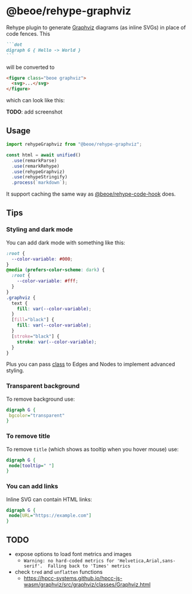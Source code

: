 # @beoe/rehype-graphviz

Rehype plugin to generate [Graphviz](https://graphviz.org/) diagrams (as inline SVGs) in place of code fences. This

````md
```dot
digraph G { Hello -> World }
```
````

will be converted to

```html
<figure class="beoe graphviz">
  <svg>...</svg>
</figure>
```

which can look like this:

**TODO**: add screenshot

## Usage

```js
import rehypeGraphviz from "@beoe/rehype-graphviz";

const html = await unified()
  .use(remarkParse)
  .use(remarkRehype)
  .use(rehypeGraphviz)
  .use(rehypeStringify)
  .process(`markdown`);
```

It support caching the same way as [@beoe/rehype-code-hook](/packages/rehype-code-hook/) does.

## Tips

### Styling and dark mode

You can add dark mode with something like this:

```css
:root {
  --color-variable: #000;
}
@media (prefers-color-scheme: dark) {
  :root {
    --color-variable: #fff;
  }
}
.graphviz {
  text {
    fill: var(--color-variable);
  }
  [fill="black"] {
    fill: var(--color-variable);
  }
  [stroke="black"] {
    stroke: var(--color-variable);
  }
}
```

Plus you can pass [class](https://graphviz.org/docs/attrs/class/) to Edges and Nodes to implement advanced styling.

### Transparent background

To remove background use:

```dot
digraph G {
 bgcolor="transparent"
}
```

### To remove title

To remove `title` (which shows as tooltip when you hover mouse) use:

```dot
digraph G {
 node[tooltip=" "]
}
```

### You can add links

Inline SVG can contain HTML links:

```dot
digraph G {
 node[URL="https://example.com"]
}
```

## TODO

- expose options to load font metrics and images
  - `Warning: no hard-coded metrics for 'Helvetica,Arial,sans-serif'.  Falling back to 'Times' metrics`
- check `tred` and `unflatten` functions
  - https://hpcc-systems.github.io/hpcc-js-wasm/graphviz/src/graphviz/classes/Graphviz.html
